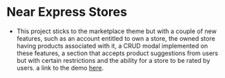 # Near Express Stores 

- This project sticks to the marketplace theme but with a couple of new features, such as an account entitled to own a store, the owned store having products associated with it, a CRUD modal implemented on these features, a section that accepts product suggestions from users but with certain restrictions and the ability for a store to be rated by users. a link to the demo [here](https://near-express-stores.vercel.app/).


